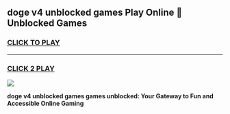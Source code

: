 
## doge v4 unblocked games Play Online 👋 Unblocked Games
<h3>
<a href="https://premium.freeplayer.one?title=doge_v4_unblocked_games&ref=19F">CLICK TO PLAY</a></h3>
<hr>

<h3>
<a href="https://premium.freeplayer.one?title=doge_v4_unblocked_games&ref=19F">CLICK 2 PLAY</a>
  
</h3>

<a href="https://premium.freeplayer.one?title=doge_v4_unblocked_games&ref=19F"><img src="https://clearcache.store/games.png"></a>


**doge v4 unblocked games games unblocked: Your Gateway to Fun and Accessible Online Gaming**
